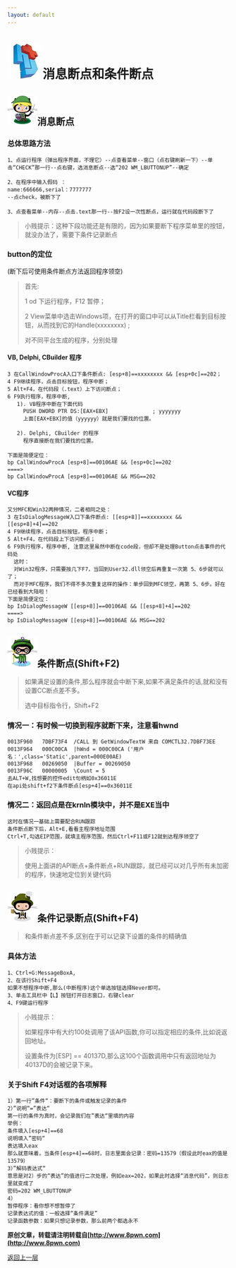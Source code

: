 ```yaml
---
layout: default
---
```

# ![](../img/hj.jpg)消息断点和条件断点

## ![](../img/github18.png)消息断点
### 总体思路方法
```
1、点运行程序（弹出程序界面，不理它）--点查看菜单--窗口（点右键刷新一下）--单击“CHECK”那一行--点右键，选消息断点--选“202 WM_LBUTTONUP”--确定

2、在程序中输入假码 ：
name:666666,serial：7777777
--点check，被断下了

3、点查看菜单--内存--点击.text那一行--按F2设一次性断点，运行就在代码段断下了
```
>小贱提示：这种下段功能还是有限的，因为如果要断下程序菜单里的按钮，就没办法了，需要下条件记录断点

### button的定位
(断下后可使用条件断点方法返回程序领空)
>首先:
>
>1 od 下运行程序，F12 暂停；
>
>2 View菜单中选击Windows项，在打开的窗口中可以从Title栏看到目标按钮，从而找到它的Handle(xxxxxxxx) ;
>
>对不同平台生成的程序，分别处理

#### VB, Delphi, CBuilder 程序
```
3 在CallWindowProcA入口下条件断点: [esp+8]==xxxxxxxx && [esp+0c]==202；
4 F9继续程序，点击目标按钮，程序中断；
5 Alt+F4，在代码段（.text）上下访问断点；
6 F9执行程序，程序中断,
   1). VB程序中断在下面代码
     PUSH DWORD PTR DS:[EAX+EBX]              ; yyyyyyy
     上面[EAX+EBX]的值（yyyyyy）就是我们要找的位置。

   2). Delphi, CBuilder 的程序
     程序直接断在我们要找的位置。

下面是简便定位：
bp CallWindowProcA [esp+8]==00106AE && [esp+0c]==202
====>
bp CallWindowProcA [esp+8]==00106AE && MSG==202
```
#### VC程序
```
又分MFC和Win32两种情况，二者相同之处：
3 在IsDialogMessageW入口下条件断点: [[esp+8]]==xxxxxxxx && [[esp+8]+4]==202
4 F9继续程序，点击目标按钮，程序中断；
5 Alt+F4，在代码段上下访问断点；
6 F9执行程序，程序中断, 注意这里虽然中断在code段，但却不是处理Button点击事件的代码处
  这时：
  对Win32程序，只需要按几下F7，当回到User32.dll领空后再重复一次第 5、6步就可以了；
  而对于MFC程序，我们不得不多次重复这样的操作：单步回到MFC领空，再第 5、6步。好在已经看到大陆啦！
下面是简便定位：
bp IsDialogMessageW [[esp+8]]==00106AE && [[esp+8]+4]==202
====>
bp IsDialogMessageW [[esp+8]]==00106AE && MSG==202
```
## ![](../img/github19.png)条件断点(Shift+F2)
>如果满足设置的条件,那么程序就会中断下来,如果不满足条件的话,就和没有设置CC断点差不多。
>
>选中目标指令行，Shift+F2

### 情况一：有时候一切换到程序就断下来，注意看hwnd
```
0013F960   7DBF73F4  /CALL 到 GetWindowTextW 来自 COMCTL32.7DBF73EE
0013F964   000C00CA  |hWnd = 000C00CA ('用户名：',class='Static',parent=000E00AE)
0013F968   00269050  |Buffer = 00269050
0013F96C   00000005  \Count = 5
去ALT+W,找想要的控件edit句柄如0x36011E
在api处shift+f2下条件断点[esp+4]==0x36011E
```
### 情况二：返回点是在krnln模块中，并不是EXE当中
```
这时在情况一基础上需要配合RUN跟踪
条件断点断下后，Alt+E,看看主程序地址范围
Ctrl+T,勾选EIP范围，就填主程序范围，然后Ctrl+F11或F12就到达程序领空了
```
>小贱提示：
>
>使用上面讲的API断点+条件断点+RUN跟踪，就已经可以对几乎所有未加密的程序，快速地定位到关键代码


## ![](../img/github20.png)条件记录断点(Shift+F4)
>和条件断点差不多,区别在于可以记录下设置的条件的精确值

### 具体方法
```
1、Ctrl+G:MessageBoxA,
2、在该行Shift+F4
如果不想程序中断,那么(中断程序)这个单选按钮选择Never即可。
3、单击工具栏中【L】按钮打开日志窗口，右键clear
4、F9键运行程序
```
>小贱提示：
>
>如果程序中有大约100处调用了该API函数,你可以指定相应的条件,比如说返回地址。
>
>设置条件为[ESP] == 40137D,那么这100个函数调用中只有返回地址为40137D的会被记录下来。

### 关于Shift F4对话框的各项解释
```
1）第一行”条件“：要断下的条件或触发记录的条件
2）”说明“=”表达“
第一行的条件为真时，会记录我们在”表达“里填的内容
举例：
条件填入[esp+4]==68
说明填入”密码“
表达填入eax
那么就意味着，当条件[esp+4]==68时，日志里面会记录：密码=13579（假设此时eax的值是13579）
3）”解码表达式“
意思是对2）步的“表达”的值进行二次处理，例如eax=202，如果此时选择“消息代码”，则日志里就变成了
密码=202 WM_LBUTTONUP
4）
暂停程序：看你想不想暂停了
记录表达式的值：一般选择“条件满足”
记录函数参数：如果只想记录参数，那么前两个都选永不
```





__原创文章，转载请注明转载自[http://www.8pwn.com](http://www.8pwn.com)__

[返回上一层](./reverse)
